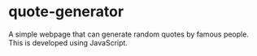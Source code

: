 # quote-generator
A simple webpage that can generate random quotes by famous people. This is developed using JavaScript.
